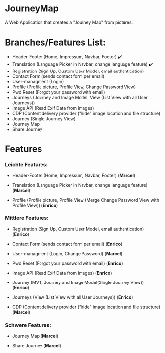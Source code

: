 
# JourneyMap
A Web Application that creates a "Journey Map" from pictures.

# Branches/Features List:
- Header-Footer (Home, Impressum, Navbar, Footer) :heavy_check_mark:
- Translation (Language Picker in Navbar, change language feature) :heavy_check_mark:
- Registration (Sign Up, Custom User Model, email authentication)
- Contact Form (sends contact form per email)
- User-managment (Login)
- Profile (Profile picture, Profile View, Change Password View)
- Pwd Reset (Forgot your password with email)
- Journeys (Journey and Image Model, View (List View with all User Journeys))
- Image API (Read Exif Data from images)
- CDP (Content delivery provider ("hide" image location and file structure)
- Journey (Single Journey View)
- Journey Map 
- Share Journey

# Features

### Leichte Features:


-   Header-Footer (Home, Impressum, Navbar, Footer) (**Marcel**)

-   Translation (Language Picker in Navbar, change language feature) (**Marcel**)
    
-   Profile (Profile picture, Profile View (Merge Change Password View with Profile View)) (**Enrico**)

    

  

### Mittlere Features:

- Registration (Sign Up, Custom User Model, email authentication) (**Enrico**)
    
- Contact Form (sends contact form per email) (**Enrico**)
    
- User-managment (Login, Change Password) (**Marcel**)

- Pwd Reset (Forgot your password with email) (**Enrico**)

- Image API (Read Exif Data from images) (**Enrico**)

- Journey (MVT, Journey and Image Model(Single Journey View)) (**Enrico**)

- Journeys (View (List View with all User Journeys)) (**Enrico**)

- CDP (Content delivery provider ("hide" image location and file structure) (**Marcel**)
  

### Schwere Features:

- Journey Map (**Marcel**)

- Share Journey (**Marcel**)
